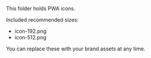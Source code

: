 This folder holds PWA icons.

Included recommended sizes:
- icon-192.png
- icon-512.png

You can replace these with your brand assets at any time.
